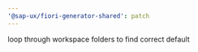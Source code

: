 ```yaml
---
'@sap-ux/fiori-generator-shared': patch
---
```


loop through workspace folders to find correct default
